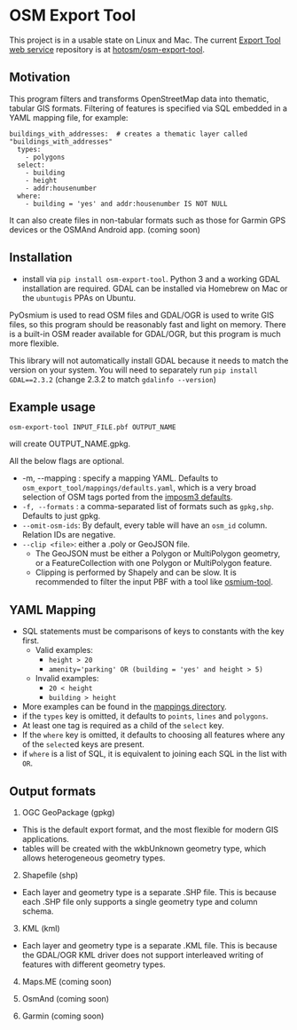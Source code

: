 # OSM Export Tool

This project is in a usable state on Linux and Mac. The current [Export Tool web service](https://export.hotosm.org) repository is at [hotosm/osm-export-tool](https://github.com/hotosm/osm-export-tool/tree/master/ops).

## Motivation

This program filters and transforms OpenStreetMap data into thematic, tabular GIS formats. 
Filtering of features is specified via SQL embedded in a YAML mapping file, for example:
```
buildings_with_addresses:  # creates a thematic layer called "buildings_with_addresses"
  types:
    - polygons
  select:
    - building
    - height
    - addr:housenumber
  where:
    - building = 'yes' and addr:housenumber IS NOT NULL
```

It can also create files in non-tabular formats such as those for Garmin GPS devices or the OSMAnd Android app. (coming soon)

## Installation

* install via `pip install osm-export-tool`. Python 3 and a working GDAL installation are required. GDAL can be installed via Homebrew on Mac or the `ubuntugis` PPAs on Ubuntu.

PyOsmium is used to read OSM files and GDAL/OGR is used to write GIS files, so this program should be reasonably fast and light on memory. There is a built-in OSM reader available for GDAL/OGR, but this program is much more flexible.

This library will not automatically install GDAL because it needs to match the version on your system. You will need to separately run `pip install GDAL==2.3.2` (change 2.3.2 to match `gdalinfo --version`)

## Example usage

```
osm-export-tool INPUT_FILE.pbf OUTPUT_NAME
```
will create OUTPUT_NAME.gpkg.

All the below flags are optional.

* -m, --mapping : specify a mapping YAML. Defaults to `osm_export_tool/mappings/defaults.yaml`, which is a very broad selection of OSM tags ported from the [imposm3 defaults](https://github.com/omniscale/imposm3/blob/master/example-mapping.yml).
* `-f, --formats` : a comma-separated list of formats such as `gpkg,shp`. Defaults to just gpkg. 
* `--omit-osm-ids`: By default, every table will have an `osm_id` column. Relation IDs are negative. 
* `--clip <file>`: either a .poly or GeoJSON file.
	* The GeoJSON must be either a Polygon or MultiPolygon geometry, or a FeatureCollection with one Polygon or MultiPolygon feature.
	* Clipping is performed by Shapely and can be slow. It is recommended to filter the input PBF with a tool like [osmium-tool](https://github.com/osmcode/osmium-tool).

## YAML Mapping

* SQL statements must be comparisons of keys to constants with the key first.
	* Valid examples:
		* `height > 20`
		* `amenity='parking' OR (building = 'yes' and height > 5)`
	* Invalid examples:
		* `20 < height`
		* `building > height`
* More examples can be found in the [mappings directory](osm_export_tool/mappings).
* if the `types` key is omitted, it defaults to `points`, `lines` and `polygons`.
* At least one tag is required as a child of the `select` key.
* If the `where` key is omitted, it defaults to choosing all features where any of the `select`ed keys are present.
* if `where` is a list of SQL, it is equivalent to joining each SQL in the list with `OR`.

## Output formats

1. OGC GeoPackage (gpkg)
* This is the default export format, and the most flexible for modern GIS applications. 
* tables will be created with the wkbUnknown geometry type, which allows heterogeneous geometry types.

2. Shapefile (shp)
* Each layer and geometry type is a separate .SHP file. This is because each .SHP file only supports a single geometry type and column schema. 

3. KML (kml)
* Each layer and geometry type is a separate .KML file. This is because the GDAL/OGR KML driver does not support interleaved writing of features with different geometry types. 

4. Maps.ME (coming soon)

5. OsmAnd (coming soon)

6. Garmin (coming soon)
